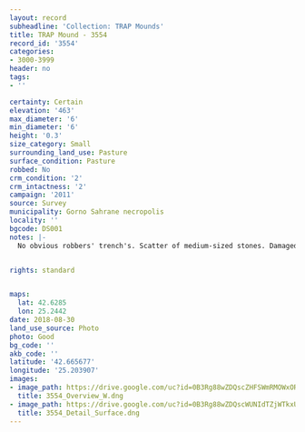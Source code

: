 ```yaml
---
layout: record
subheadline: 'Collection: TRAP Mounds'
title: TRAP Mound - 3554
record_id: '3554'
categories:
- 3000-3999
header: no
tags:
- ''

certainty: Certain
elevation: '463'
max_diameter: '6'
min_diameter: '6'
height: '0.3'
size_category: Small
surrounding_land_use: Pasture
surface_condition: Pasture
robbed: No
crm_condition: '2'
crm_intactness: '2'
campaign: '2011'
source: Survey
municipality: Gorno Sahrane necropolis
locality: ''
bgcode: DS001
notes: |-
  No obvious robbers' trench's. Scatter of medium-sized stones. Damaged by agricultural activity. Built on partial slope, west side higher than east.


rights: standard


maps:
  lat: 42.6285
  lon: 25.2442
date: 2018-08-30
land_use_source: Photo
photo: Good
bg_code: ''
akb_code: ''
latitude: '42.665677'
longitude: '25.203907'
images:
- image_path: https://drive.google.com/uc?id=0B3Rg88wZDQscZHFSWmRMOWxOR0U
  title: 3554_Overview_W.dng
- image_path: https://drive.google.com/uc?id=0B3Rg88wZDQscWUNIdTZjWTkxUTA
  title: 3554_Detail_Surface.dng
---
```

